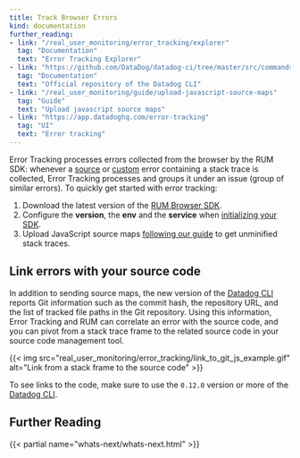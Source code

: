 ```yaml
---
title: Track Browser Errors
kind: documentation
further_reading:
- link: "/real_user_monitoring/error_tracking/explorer"
  tag: "Documentation"
  text: "Error Tracking Explorer"
- link: "https://github.com/DataDog/datadog-ci/tree/master/src/commands/sourcemaps"
  tag: "Documentation"
  text: "Official repository of the Datadog CLI"
- link: "/real_user_monitoring/guide/upload-javascript-source-maps"
  tag: "Guide"
  text: "Upload javascript source maps"
- link: "https://app.datadoghq.com/error-tracking"
  tag: "UI"
  text: "Error tracking"
---
```


Error Tracking processes errors collected from the browser by the RUM SDK: whenever a [source][1] or [custom][2] error containing a stack trace is collected, Error Tracking processes and groups it under an issue (group of similar errors). To quickly get started with error tracking:

1. Download the latest version of the [RUM Browser SDK][3].
2. Configure the __version__, the __env__ and the __service__ when [initializing your SDK][4].
3. Upload JavaScript source maps [following our guide][5] to get unminified stack traces.

## Link errors with your source code

In addition to sending source maps, the new version of the [Datadog CLI][6] reports Git information such as the commit hash, the repository URL, and the list of tracked file paths in the Git repository. Using this information, Error Tracking and RUM can correlate an error with the source code, and you can pivot from a stack trace frame to the related source code in your source code management tool. 

{{< img src="real_user_monitoring/error_tracking/link_to_git_js_example.gif" alt="Link from a stack frame to the source code"  >}}

<div class="alert alert-info">To see links to the code, make sure to use the <code>0.12.0</code> version or more of the <a href="https://github.com/DataDog/datadog-ci/tree/master/src/commands/sourcemaps#sourcemaps-command">Datadog CLI</a>.</div>

## Further Reading

{{< partial name="whats-next/whats-next.html" >}}

[1]: /real_user_monitoring/browser/data_collected/?tab=error#source-errors
[2]: /real_user_monitoring/browser/collecting_browser_errors/?tab=npm#collect-errors-manually
[3]: https://www.npmjs.com/package/@datadog/browser-rum
[4]: /real_user_monitoring/browser/#initialization-parameters
[5]: /real_user_monitoring/guide/upload-javascript-source-maps
[6]: https://github.com/DataDog/datadog-ci/tree/master/src/commands/sourcemaps#sourcemaps-command
